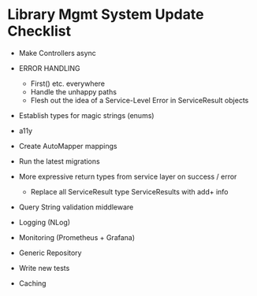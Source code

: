 # Library Mgmt System Update Checklist

- Make Controllers async

- ERROR HANDLING
  - First() etc. everywhere
  - Handle the unhappy paths
  - Flesh out the idea of a Service-Level Error in ServiceResult objects

- Establish types for magic strings (enums)

- a11y

- Create AutoMapper mappings

- Run the latest migrations

- More expressive return types from service layer on success / error
  - Replace all ServiceResult<bool> type ServiceResults with add+ info

- Query String validation middleware

- Logging (NLog)

- Monitoring (Prometheus + Grafana)

- Generic Repository

- Write new tests

- Caching
